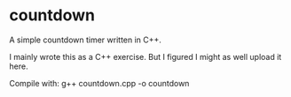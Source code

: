 # countdown
A simple countdown timer written in C++.

I mainly wrote this as a C++ exercise. But I figured I might as well upload it here.

Compile with:
g++ countdown.cpp -o countdown

